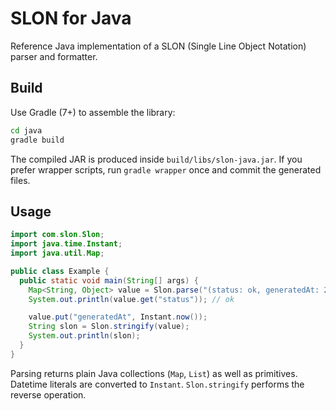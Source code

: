 # SLON for Java

Reference Java implementation of a SLON (Single Line Object Notation) parser and formatter.

## Build

Use Gradle (7+) to assemble the library:

```bash
cd java
gradle build
```

The compiled JAR is produced inside `build/libs/slon-java.jar`. If you prefer wrapper scripts, run `gradle wrapper` once and commit the generated files.

## Usage

```java
import com.slon.Slon;
import java.time.Instant;
import java.util.Map;

public class Example {
  public static void main(String[] args) {
    Map<String, Object> value = Slon.parse("(status: ok, generatedAt: 2024-03-01/18:22:10.001)");
    System.out.println(value.get("status")); // ok

    value.put("generatedAt", Instant.now());
    String slon = Slon.stringify(value);
    System.out.println(slon);
  }
}
```

Parsing returns plain Java collections (`Map`, `List`) as well as primitives. Datetime literals are converted to `Instant`. `Slon.stringify` performs the reverse operation.
